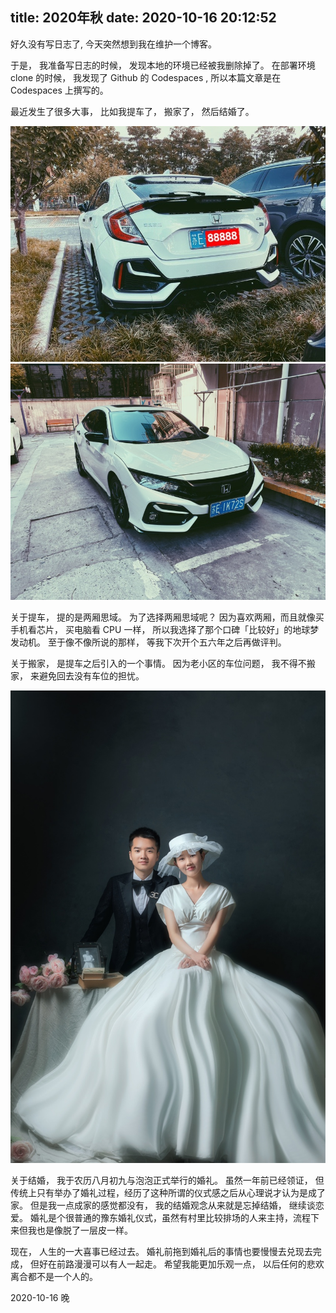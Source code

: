 title: 2020年秋
date: 2020-10-16 20:12:52
---

好久没有写日志了, 今天突然想到我在维护一个博客。

于是， 我准备写日志的时候， 发现本地的环境已经被我删除掉了。 在部署环境 clone 的时候， 我发现了 Github 的 Codespaces , 所以本篇文章是在 Codespaces 上撰写的。

最近发生了很多大事， 比如我提车了， 搬家了， 然后结婚了。

![Civic1](/uploads/images/civic-fk7-1.jpg)
![Civic1](/uploads/images/civic-fk7-2.jpg)

关于提车， 提的是两厢思域。 为了选择两厢思域呢？ 因为喜欢两厢，而且就像买手机看芯片， 买电脑看 CPU 一样， 所以我选择了那个口碑「比较好」的地球梦发动机。 至于像不像所说的那样， 等我下次开个五六年之后再做评判。

关于搬家， 是提车之后引入的一个事情。 因为老小区的车位问题， 我不得不搬家， 来避免回去没有车位的担忧。 

![结婚](/uploads/images/marry.jpg)

关于结婚， 我于农历八月初九与泡泡正式举行的婚礼。 虽然一年前已经领证， 但传统上只有举办了婚礼过程，经历了这种所谓的仪式感之后从心理说才认为是成了家。 但是我一点成家的感觉都没有， 我的结婚观念从来就是忘掉结婚， 继续谈恋爱。 婚礼是个很普通的豫东婚礼仪式，虽然有村里比较排场的人来主持，流程下来但我也是像脱了一层皮一样。 

现在， 人生的一大喜事已经过去。 婚礼前拖到婚礼后的事情也要慢慢去兑现去完成， 但好在前路漫漫可以有人一起走。 希望我能更加乐观一点， 以后任何的悲欢离合都不是一个人的。


2020-10-16 晚

